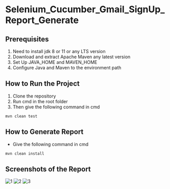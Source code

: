 # Selenium_Cucumber_Gmail_SignUp_Report_Generate

## Prerequisites
1. Need to install jdk 8 or 11 or any LTS version
2. Download and extract Apache Maven any latest version
3. Set Up JAVA_HOME and MAVEN_HOME
4. Configure Java and Maven to the environment path

## How to Run the Project
1. Clone the repository
2. Run cmd in the root folder
3. Then give the following command in cmd

```
mvn clean test
```

## How to Generate Report
* Give the following command in cmd

```
mvn clean install
```

## Screenshots of the Report
![1](https://user-images.githubusercontent.com/96170694/153772554-1a79e894-96c6-4a42-852b-ec4c1b522a25.JPG)
![2](https://user-images.githubusercontent.com/96170694/153772556-cfe33a26-9b7b-4803-97f4-5a2ced106323.JPG)
![3](https://user-images.githubusercontent.com/96170694/153772560-792a3f53-5f4a-448d-b525-6538b2eb0fbb.JPG)

